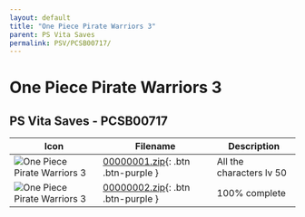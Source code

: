 ```yaml
---
layout: default
title: "One Piece Pirate Warriors 3"
parent: PS Vita Saves
permalink: PSV/PCSB00717/
---
```

# One Piece Pirate Warriors 3

## PS Vita Saves - PCSB00717

| Icon | Filename | Description |
|------|----------|-------------|
| ![One Piece Pirate Warriors 3](https://github.com/bucanero/apollo-vita/raw/main/sce_sys/icon0.png) | [00000001.zip](00000001.zip){: .btn .btn-purple } | All the  characters lv 50   |
| ![One Piece Pirate Warriors 3](https://github.com/bucanero/apollo-vita/raw/main/sce_sys/icon0.png) | [00000002.zip](00000002.zip){: .btn .btn-purple } | 100% complete  |
